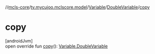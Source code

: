 //[mcls-core](../../../../index.md)/[tv.mycujoo.mclscore.model](../../index.md)/[Variable](../index.md)/[DoubleVariable](index.md)/[copy](copy.md)

# copy

[androidJvm]\
open override fun [copy](copy.md)(): [Variable.DoubleVariable](index.md)
